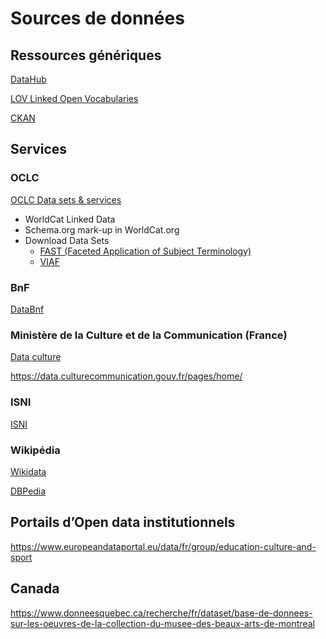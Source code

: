 # Sources de données

## Ressources génériques

[DataHub](https://datahub.io)

[LOV Linked Open Vocabularies](https://lov.okfn.org)

[CKAN](http://ckan.org)

## Services

### OCLC

[OCLC Data sets & services](https://www.oclc.org/data/data-sets-services.en.html)

- WorldCat Linked Data
- Schema.org mark-up in WorldCat.org
- Download Data Sets
  - [FAST (Faceted Application of Subject Terminology)](http://www.oclc.org/research/themes/data-science/fast.html)
  - [VIAF](https://datahub.io/dataset/viaf)

### BnF

[DataBnf](http://data.bnf.fr)

### Ministère de la Culture et de la Communication (France)

[Data culture](http://data.culture.fr/thesaurus)

https://data.culturecommunication.gouv.fr/pages/home/

### ISNI

[ISNI](http://www.isni.org)

### Wikipédia

[Wikidata](https://www.wikidata.org)

[DBPedia](http://wiki.dbpedia.org)

## Portails d’Open data institutionnels

https://www.europeandataportal.eu/data/fr/group/education-culture-and-sport

## Canada

https://www.donneesquebec.ca/recherche/fr/dataset/base-de-donnees-sur-les-oeuvres-de-la-collection-du-musee-des-beaux-arts-de-montreal